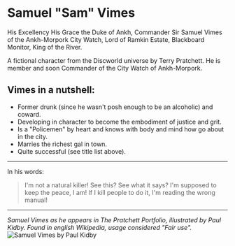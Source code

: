 # Samuel "Sam" Vimes

His Excellency His Grace the Duke of Ankh, Commander Sir Samuel Vimes of the Ankh-Morpork City Watch, Lord of Ramkin Estate, Blackboard Monitor, King of the River.

A fictional character from the Discworld universe by Terry Pratchett. He is member and soon Commander of the City Watch of Ankh-Morpork.

## Vimes in a nutshell:
* Former drunk (since he wasn't posh enough to be an alcoholic) and coward.
* Developing in character to become the embodiment of justice and grit.
* Is a "Policemen" by heart and knows with body and mind how go about in the city.
* Marries the richest gal in town.
* Quite successful (see title list above).

___

In his words:
> I'm not a natural killer! See this? See what it says? 
> I'm supposed to keep the peace, I am! 
> If I kill people to do it, I'm reading the wrong manual! 

___

*Samuel Vimes as he appears in The Pratchett Portfolio, illustrated by Paul Kidby.*
*Found in english Wikipedia, usage considered "Fair use".*
![Samuel Vimes by Paul Kidby](https://upload.wikimedia.org/wikipedia/en/7/75/Samuel_Vimes.jpg)
